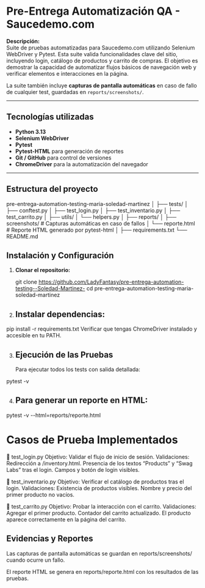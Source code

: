 # Pre-Entrega Automatización QA - Saucedemo.com

**Descripción:**  
Suite de pruebas automatizadas para Saucedemo.com utilizando Selenium WebDriver y Pytest. Esta suite valida funcionalidades clave del sitio, incluyendo login, catálogo de productos y carrito de compras. El objetivo es demostrar la capacidad de automatizar flujos básicos de navegación web y verificar elementos e interacciones en la página.

La suite también incluye **capturas de pantalla automáticas** en caso de fallo de cualquier test, guardadas en `reports/screenshots/`.

---

## Tecnologías utilizadas

- **Python 3.13**
- **Selenium WebDriver**
- **Pytest**
- **Pytest-HTML** para generación de reportes
- **Git / GitHub** para control de versiones
- **ChromeDriver** para la automatización del navegador

---

## Estructura del proyecto

pre-entrega-automation-testing-maria-soledad-martinez
│
├── tests/
│ ├── conftest.py
│ ├── test_login.py
│ ├── test_inventario.py
│ ├── test_carrito.py
│
├── utils/
│ └── helpers.py
│
├── reports/
│ ├── screenshots/ # Capturas automáticas en caso de fallos
│ └── reporte.html # Reporte HTML generado por pytest-html
│
├── requirements.txt
└── README.md

## Instalación y Configuración

1. **Clonar el repositorio:**

   git clone https://github.com/LadyFantasy/pre-entrega-automation-testing--Soledad-Martinez-
   cd pre-entrega-automation-testing-maria-soledad-martinez

2. ## Instalar dependencias:

pip install -r requirements.txt
Verificar que tengas ChromeDriver instalado y accesible en tu PATH.

3. ## Ejecución de las Pruebas
   Para ejecutar todos los tests con salida detallada:

pytest -v

4. ## Para generar un reporte en HTML:

pytest -v --html=reports/reporte.html

# Casos de Prueba Implementados

🔹 test_login.py
Objetivo: Validar el flujo de inicio de sesión.
Validaciones:
Redirección a /inventory.html.
Presencia de los textos “Products” y “Swag Labs” tras el login.
Campos y botón de login visibles.

🔹 test_inventario.py
Objetivo: Verificar el catálogo de productos tras el login.
Validaciones:
Existencia de productos visibles.
Nombre y precio del primer producto no vacíos.

🔹 test_carrito.py
Objetivo: Probar la interacción con el carrito.
Validaciones:
Agregar el primer producto.
Contador del carrito actualizado.
El producto aparece correctamente en la página del carrito.

## Evidencias y Reportes

Las capturas de pantalla automáticas se guardan en reports/screenshots/ cuando ocurre un fallo.

El reporte HTML se genera en reports/reporte.html con los resultados de las pruebas.
